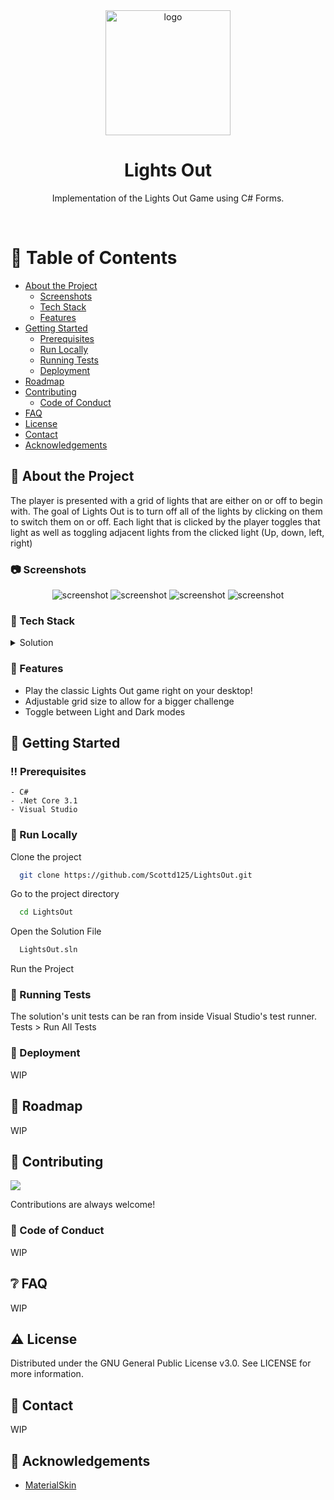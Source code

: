 <div align="center">

  <img src="LightsOut/Assets/light.png" alt="logo" width="200" height="auto" />
  <h1>Lights Out</h1>
  
  <p>
    Implementation of the Lights Out Game using C# Forms.
  </p>
</div>

<br />

<!-- Table of Contents -->
# 📔 Table of Contents
- [About the Project](#star2-about-the-project)
  * [Screenshots](#camera-screenshots)
  * [Tech Stack](#space_invader-tech-stack)
  * [Features](#dart-features)
- [Getting Started](#toolbox-getting-started)
  * [Prerequisites](#bangbang-prerequisites)
  * [Run Locally](#running-run-locally)
  * [Running Tests](#test_tube-running-tests)
  * [Deployment](#triangular_flag_on_post-deployment)
- [Roadmap](#compass-roadmap)
- [Contributing](#wave-contributing)
  * [Code of Conduct](#scroll-code-of-conduct)
- [FAQ](#grey_question-faq)
- [License](#warning-license)
- [Contact](#handshake-contact)
- [Acknowledgements](#gem-acknowledgements)

  

<!-- About the Project -->
## :star2: About the Project

The player is presented with a grid of lights that are either on or off to begin with. The goal of Lights Out is to turn off all of the lights by clicking on them to switch them on or off. Each light that is clicked by the player toggles that light as well as toggling adjacent lights from the clicked light (Up, down, left, right)

<!-- Screenshots -->
### :camera: Screenshots

<div align="center"> 
  <img src="Screenshots/screenshot1.PNG" alt="screenshot" />
  <img src="Screenshots/screenshot2.PNG" alt="screenshot" />
  <img src="Screenshots/screenshot3.PNG" alt="screenshot" />
  <img src="Screenshots/screenshot4.PNG" alt="screenshot" />
</div>


<!-- TechStack -->
### :space_invader: Tech Stack

<details>
  <summary>Solution</summary>
  <ul>
    <li><a href="https://visualstudio.microsoft.com/downloads/">C#</a></li>
    <li><a href="https://dotnet.microsoft.com/en-us/download/dotnet/3.1">.NET Core 3.1</a></li>
  </ul>
</details>

<!-- Features -->
### :dart: Features

- Play the classic Lights Out game right on your desktop!
- Adjustable grid size to allow for a bigger challenge
- Toggle between Light and Dark modes

<!-- Getting Started -->
## 	:toolbox: Getting Started

<!-- Prerequisites -->
### :bangbang: Prerequisites
   
    - C#
    - .Net Core 3.1
    - Visual Studio

<!-- Run Locally -->
### :running: Run Locally

Clone the project

```bash
  git clone https://github.com/Scottd125/LightsOut.git
```

Go to the project directory

```bash
  cd LightsOut
```

Open the Solution File

```bash
  LightsOut.sln
```

Run the Project

<!-- Running Tests -->
### :test_tube: Running Tests

The solution's unit tests can be ran from inside Visual Studio's test runner. Tests > Run All Tests

<!-- Deployment -->
### :triangular_flag_on_post: Deployment

<!-- TODO -->
WIP

<!-- Roadmap -->
## :compass: Roadmap

<!-- TODO -->
WIP

<!-- Contributing -->
## :wave: Contributing

<a href="https://github.com/Scottd125/LightsOut/graphs/contributors">
  <img src="https://contrib.rocks/image?repo=Scottd125/LightsOut" />
</a>

Contributions are always welcome!

<!-- TODO -->
<!-- See `contributing.md` for ways to get started. -->


<!-- Code of Conduct -->
### :scroll: Code of Conduct

<!-- TODO -->
WIP
<!-- Please read the [Code of Conduct](https://github.com/Scottd125/LightsOut/blob/master/CODE_OF_CONDUCT.md) -->

<!-- FAQ -->
## :grey_question: FAQ

<!-- TODO -->
WIP

<!-- License -->
## :warning: License

Distributed under the GNU General Public License v3.0. See LICENSE for more information.

<!-- Contact -->
## :handshake: Contact

<!-- TODO -->
WIP

<!-- Acknowledgments -->
## :gem: Acknowledgements

 - [MaterialSkin](https://github.com/IgnaceMaes/MaterialSkin)
